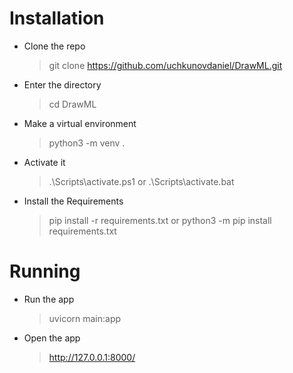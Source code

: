 # Installation

* Clone the repo
  > git clone https://github.com/uchkunovdaniel/DrawML.git
* Enter the directory
  > cd DrawML
* Make a virtual environment
  > python3 -m venv .
* Activate it
  > .\Scripts\activate.ps1 or .\Scripts\activate.bat
* Install the Requirements
  > pip install -r requirements.txt or python3 -m pip install requirements.txt

# Running

  * Run the app
    > uvicorn main:app
  * Open the app
    > http://127.0.0.1:8000/
